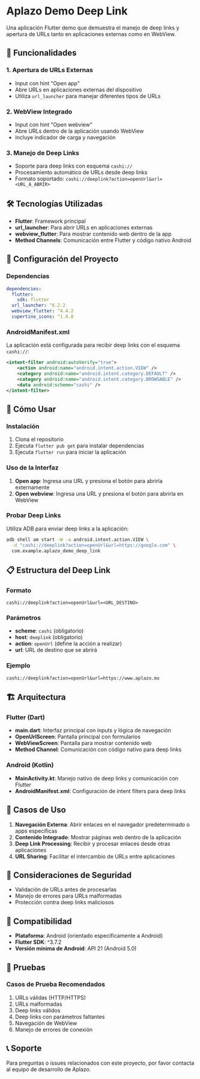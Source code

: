 # Aplazo Demo Deep Link

Una aplicación Flutter demo que demuestra el manejo de deep links y apertura de URLs tanto en aplicaciones externas como en WebView.

## 📱 Funcionalidades

### 1. **Apertura de URLs Externas**
- Input con hint "Open app"
- Abre URLs en aplicaciones externas del dispositivo
- Utiliza `url_launcher` para manejar diferentes tipos de URLs

### 2. **WebView Integrado**
- Input con hint "Open webview"
- Abre URLs dentro de la aplicación usando WebView
- Incluye indicador de carga y navegación

### 3. **Manejo de Deep Links**
- Soporte para deep links con esquema `cashi://`
- Procesamiento automático de URLs desde deep links
- Formato soportado: `cashi://deeplink?action=openUrl&url=<URL_A_ABRIR>`

## 🛠️ Tecnologías Utilizadas

- **Flutter**: Framework principal
- **url_launcher**: Para abrir URLs en aplicaciones externas
- **webview_flutter**: Para mostrar contenido web dentro de la app
- **Method Channels**: Comunicación entre Flutter y código nativo Android

## 🔧 Configuración del Proyecto

### Dependencias
```yaml
dependencies:
  flutter:
    sdk: flutter
  url_launcher: ^6.2.2
  webview_flutter: ^4.4.2
  cupertino_icons: ^1.0.8
```

### AndroidManifest.xml
La aplicación está configurada para recibir deep links con el esquema `cashi://`:

```xml
<intent-filter android:autoVerify="true">
    <action android:name="android.intent.action.VIEW" />
    <category android:name="android.intent.category.DEFAULT" />
    <category android:name="android.intent.category.BROWSABLE" />
    <data android:scheme="cashi" />
</intent-filter>
```

## 🚀 Cómo Usar

### Instalación
1. Clona el repositorio
2. Ejecuta `flutter pub get` para instalar dependencias
3. Ejecuta `flutter run` para iniciar la aplicación

### Uso de la Interfaz
1. **Open app**: Ingresa una URL y presiona el botón para abrirla externamente
2. **Open webview**: Ingresa una URL y presiona el botón para abrirla en WebView

### Probar Deep Links
Utiliza ADB para enviar deep links a la aplicación:

```bash
adb shell am start -W -a android.intent.action.VIEW \
  -d "cashi://deeplink?action=openUrl&url=https://google.com" \
  com.example.aplazo_demo_deep_link
```

## 📋 Estructura del Deep Link

### Formato
```
cashi://deeplink?action=openUrl&url=<URL_DESTINO>
```

### Parámetros
- **scheme**: `cashi` (obligatorio)
- **host**: `deeplink` (obligatorio)
- **action**: `openUrl` (define la acción a realizar)
- **url**: URL de destino que se abrirá

### Ejemplo
```
cashi://deeplink?action=openUrl&url=https://www.aplazo.mx
```

## 🏗️ Arquitectura

### Flutter (Dart)
- **main.dart**: Interfaz principal con inputs y lógica de navegación
- **OpenUrlScreen**: Pantalla principal con formularios
- **WebViewScreen**: Pantalla para mostrar contenido web
- **Method Channel**: Comunicación con código nativo para deep links

### Android (Kotlin)
- **MainActivity.kt**: Manejo nativo de deep links y comunicación con Flutter
- **AndroidManifest.xml**: Configuración de intent filters para deep links

## 🎯 Casos de Uso

1. **Navegación Externa**: Abrir enlaces en el navegador predeterminado o apps específicas
2. **Contenido Integrado**: Mostrar páginas web dentro de la aplicación
3. **Deep Link Processing**: Recibir y procesar enlaces desde otras aplicaciones
4. **URL Sharing**: Facilitar el intercambio de URLs entre aplicaciones

## 🔐 Consideraciones de Seguridad

- Validación de URLs antes de procesarlas
- Manejo de errores para URLs malformadas
- Protección contra deep links maliciosos

## 📱 Compatibilidad

- **Plataforma**: Android (orientado específicamente a Android)
- **Flutter SDK**: ^3.7.2
- **Versión mínima de Android**: API 21 (Android 5.0)

## 🧪 Pruebas

### Casos de Prueba Recomendados
1. URLs válidas (HTTP/HTTPS)
2. URLs malformadas
3. Deep links válidos
4. Deep links con parámetros faltantes
5. Navegación de WebView
6. Manejo de errores de conexión

## 📞 Soporte

Para preguntas o issues relacionados con este proyecto, por favor contacta al equipo de desarrollo de Aplazo.